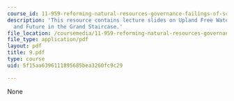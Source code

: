 ```yaml
---
course_id: 11-959-reforming-natural-resources-governance-failings-of-scientific-rationalism-and-alternatives-for-building-common-ground-january-iap-2007
description: 'This resource contains lecture slides on Upland Free Water: Past, Present
  and Future in the Grand Staircase.'
file_location: /coursemedia/11-959-reforming-natural-resources-governance-failings-of-scientific-rationalism-and-alternatives-for-building-common-ground-january-iap-2007/5f15aa6396111895685bea3260fc9c29_9.pdf
file_type: application/pdf
layout: pdf
title: 9.pdf
type: course
uid: 5f15aa6396111895685bea3260fc9c29

---
```

None